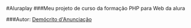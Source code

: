 #Aluraplay
###Meu projeto de curso da formação PHP para Web da alura 

###Autor:
<a href="https://github.com/democrito88">Demócrito d'Anunciação</a>
